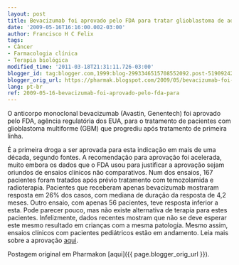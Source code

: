 ```yaml
---
layout: post
title: Bevacizumab foi aprovado pelo FDA para tratar glioblastoma de adultos
date: '2009-05-16T16:16:00.002-03:00'
author: Francisco H C Felix
tags:
- Câncer
- Farmacologia clínica
- Terapia biológica
modified_time: '2011-03-18T21:31:11.726-03:00'
blogger_id: tag:blogger.com,1999:blog-2993346515708552092.post-5190924268931396656
blogger_orig_url: https://pharmak.blogspot.com/2009/05/bevacizumab-foi-aprovado-pelo-fda-para.html
lang: pt-br
ref: 2009-05-16-bevacizumab-foi-aprovado-pelo-fda-para
---
```


O anticorpo monoclonal bevacizumab (Avastin, Genentech) foi aprovado pelo FDA, agência regulatória dos EUA, para o tratamento de pacientes com glioblastoma multiforme (GBM) que progrediu após tratamento de primeira linha.

<!--more-->

É a primeira droga a ser aprovada para esta indicação em mais de uma década, segundo fontes. A recomendação para aprovação foi acelerada, muito embora os dados que o FDA usou para justificar a aprovação sejam oriundos de ensaios clínicos não comparativos. Num dos ensaios, 167 pacientes foram tratados após prévio tratamento com temozolamida e radioterapia. Pacientes que receberam apenas bevacizumab mostraram resposta em 26% dos casos, com mediana de duração da resposta de 4,2 meses. Outro ensaio, com apenas 56 pacientes, teve resposta inferior a esta. Pode parecer pouco, mas não existe alternativa de terapia para estes pacientes. Infelizmente, dados recentes mostram que não se deve esperar este mesmo resultado em crianças com a mesma patologia. Mesmo assim, ensaios clínicos com pacientes pediátricos estão em andamento. Leia mais sobre a aprovação [aqui](https://www.medscape.com/viewarticle/702435?src=mpnews&spon=7&uac=100503AZ).

Postagem original em Pharmakon [aqui]({{ page.blogger_orig_url }}).

